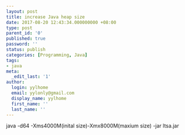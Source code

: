 ```yaml
---
layout: post
title: increase Java heap size
date: 2017-08-20 12:43:34.000000000 +08:00
type: post
parent_id: '0'
published: true
password: ''
status: publish
categories: [Programming, Java]
tags:
- java
meta:
  _edit_last: '1'
author:
  login: yylhome
  email: yylonly@gmail.com
  display_name: yylhome
  first_name: ''
  last_name: ''
---
```

<p class="p1"><span class="s1">java -d64 -Xms4000M(inital size)-Xmx8000M(maxium size) -jar ltsa.jar</span></p>
